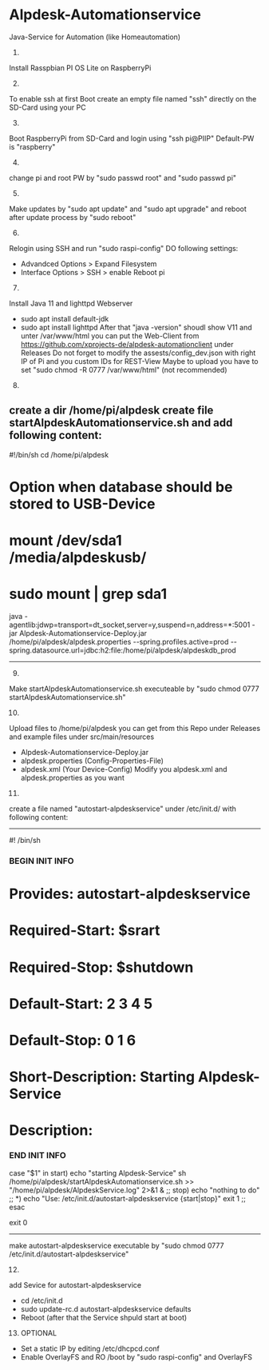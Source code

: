 # Alpdesk-Automationservice
Java-Service for Automation (like Homeautomation)

1)
Install Rasspbian PI OS Lite on RaspberryPi

2)
To enable ssh at first Boot create an empty file named "ssh" directly on the SD-Card using your PC

3)
Boot RaspberryPi from SD-Card and login using "ssh pi@PIIP"
Default-PW is "raspberry"

4)
change pi and root PW by "sudo passwd root" and "sudo passwd pi"

5)
Make updates by "sudo apt update" and "sudo apt upgrade" and reboot after update process by "sudo reboot"

6)
Relogin using SSH and run "sudo raspi-config"
DO following settings:
- Advandced Options > Expand Filesystem
- Interface Options > SSH > enable
Reboot pi

7)
Install Java 11 and lighttpd Webserver
- sudo apt install default-jdk
- sudo apt install lighttpd
After that "java -version" shoudl show V11 and unter /var/www/html you can put the Web-Client from https://github.com/xprojects-de/alpdesk-automationclient under Releases
Do not forget to modify the assests/config_dev.json with right IP of Pi and you custom IDs for REST-View
Maybe to upload you have to set "sudo chmod -R 0777 /var/www/html" (not recommended)

8)
create a dir /home/pi/alpdesk
create file startAlpdeskAutomationservice.sh and add following content:
-----

#!/bin/sh
cd /home/pi/alpdesk
# Option when database should be stored to USB-Device
# mount /dev/sda1 /media/alpdeskusb/
# sudo mount | grep sda1
java -agentlib:jdwp=transport=dt_socket,server=y,suspend=n,address=*:5001 -jar Alpdesk-Automationservice-Deploy.jar /home/pi/alpdesk/alpdesk.properties --spring.profiles.active=prod --spring.datasource.url=jdbc:h2:file:/home/pi/alpdesk/alpdeskdb_prod

-----

9)
Make startAlpdeskAutomationservice.sh executeable by "sudo chmod 0777 startAlpdeskAutomationservice.sh"

10)
Upload files to /home/pi/alpdesk you can get from this Repo under Releases and example files under src/main/resources
- Alpdesk-Automationservice-Deploy.jar
- alpdesk.properties (Config-Properties-File)
- alpdesk.xml (Your Device-Config)
Modify you alpdesk.xml and alpdesk.properties as you want

11)
create a file named "autostart-alpdeskservice" under /etc/init.d/ with following content:

-----

#! /bin/sh
### BEGIN INIT INFO
# Provides: autostart-alpdeskservice
# Required-Start: $srart
# Required-Stop: $shutdown
# Default-Start: 2 3 4 5
# Default-Stop: 0 1 6
# Short-Description: Starting Alpdesk-Service
# Description:
### END INIT INFO
 
case "$1" in
    start)
        echo "starting Alpdesk-Service"
        sh /home/pi/alpdesk/startAlpdeskAutomationservice.sh >> "/home/pi/alpdesk/AlpdeskService.log" 2>&1 &
        ;;
    stop)
        echo "nothing to do"
        ;;
    *)
        echo "Use: /etc/init.d/autostart-alpdeskservice {start|stop}"
        exit 1
        ;;
esac
 
exit 0

-----

make autostart-alpdeskservice executable by "sudo chmod 0777 /etc/init.d/autostart-alpdeskservice"

12)
add Sevice for autostart-alpdeskservice
- cd /etc/init.d
- sudo update-rc.d autostart-alpdeskservice defaults
- Reboot (after that the Service shpuld start at boot)

13) OPTIONAL
- Set a static IP by editing /etc/dhcpcd.conf
- Enable OverlayFS and RO /boot by "sudo raspi-config" and OverlayFS
